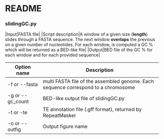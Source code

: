# README

### slidingGC.py

|Input|FASTA file|
|Script description|A window of a given size (**length**) slides through a FASTA sequence. The next window **overlaps** the previous on a given number of nucleotides. For each window, is computed a GC % which will be returned as a BED-like file|
|Output|BED file of the GC % for each window and for each provided sequence|

|Option name | Description|
|------------|------------|
|-f or --fasta|multi FASTA file of the assembled genome. Each sequence correspond to a chromosome|
|-g or --gc\_count|BED-like output file of slidingGC.py|
|-t or -te| TE annotation file (.gff format), returned by RepeatMasker|
|-o or --outfig|Output figure name|

